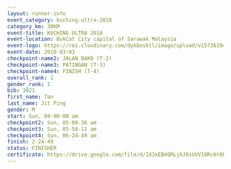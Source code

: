 ```yaml
--- 
layout: runner-info 
event_category: kuching-ultra-2018 
category_km: 30KM 
event-title: KUCHING ULTRA 2018 
event-location: BukCat City capital of Sarawak Malaysia 
event-logo: https://res.cloudinary.com/dykbosktl/image/upload/v1573619473/Logo/kuching-ultra-2018-logo_tlpvm5.png 
event-date: 2018-03-03 
checkpoint-name2: JALAN BAKO (T-2) 
checkpoint-name3: PATINGAN (T-3) 
checkpoint-name4: FINISH (T-4) 
overall_rank: 1
gender_rank: 1
bib: 3021
first_name: Tan
last_name: Jit Ping
gender: M
start: Sun, 04-00-00 am
checkpoint2: Sun, 05-08-36 am
checkpoint3: Sun, 05-58-11 am
checkpoint4: Sun, 06-24-49 am
finish: 2-24-49
status: FINISHER
certificate: https://drive.google.com/file/d/1X3xEB4QRLjhJ0iUVVI8Rc6t0PYpScayu/view?usp=sharing
--- 
```

